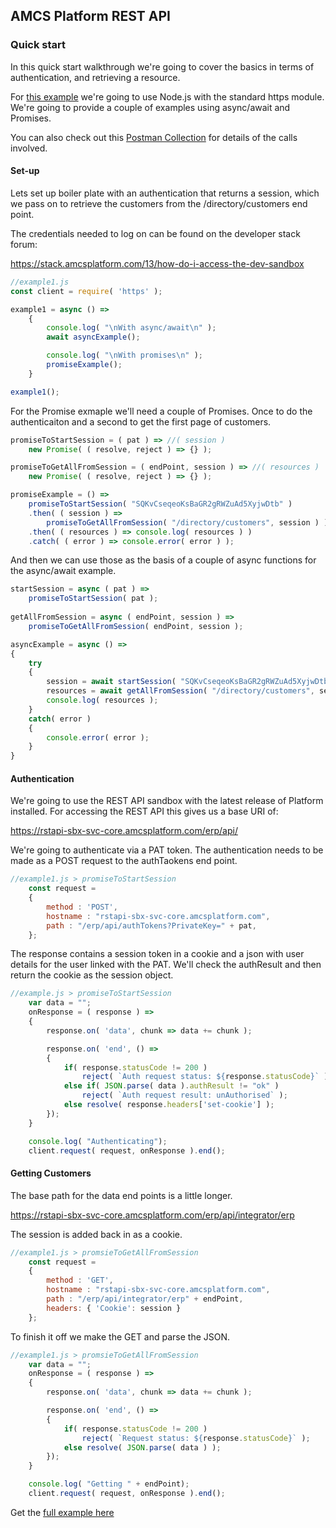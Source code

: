 ## AMCS Platform REST API

### Quick start

In this quick start walkthrough we're going to cover the basics in terms of authentication, and retrieving a resource.

For [this example](./example1.js) we're going to use Node.js with the standard https module.
We're going to provide a couple of examples using async/await and Promises.

You can also check out this [Postman Collection](./rstapi-sbx.postman_collection.json) for details of the calls involved.

#### Set-up

Lets set up boiler plate with an authentication that returns a session, which we pass on to retrieve the customers from the /directory/customers end point.

The credentials needed to log on can be found on the developer stack forum:

https://stack.amcsplatform.com/13/how-do-i-access-the-dev-sandbox

```js
//example1.js
const client = require( 'https' );

example1 = async () =>
    {
        console.log( "\nWith async/await\n" );
        await asyncExample();

        console.log( "\nWith promises\n" );
        promiseExample();
    }

example1();
```
For the Promise exmaple we'll need a couple of Promises. Once to do the authenticaiton and a second to get the first page of customers.
```js
promiseToStartSession = ( pat ) => //( session )
    new Promise( ( resolve, reject ) => {} );

promiseToGetAllFromSession = ( endPoint, session ) => //( resources )
    new Promise( ( resolve, reject ) => {} );

promiseExample = () =>
    promiseToStartSession( "SQKvCseqeoKsBaGR2gRWZuAd5XyjwDtb" )
    .then( ( session ) => 
        promiseToGetAllFromSession( "/directory/customers", session ) )
    .then( ( resources ) => console.log( resources ) )
    .catch( ( error ) => console.error( error ) );
```
And then we can use those as the basis of a couple of async functions for the async/await example.
```js
startSession = async ( pat ) => 
    promiseToStartSession( pat );
    
getAllFromSession = async ( endPoint, session ) =>
    promiseToGetAllFromSession( endPoint, session );

asyncExample = async () =>
{
    try
    {
        session = await startSession( "SQKvCseqeoKsBaGR2gRWZuAd5XyjwDtb" );
        resources = await getAllFromSession( "/directory/customers", session );
        console.log( resources );
    }
    catch( error )
    {
        console.error( error );
    }
}
```

#### Authentication
We're going to use the REST API sandbox with the latest release of Platform installed. For accessing the REST API this gives us a base URI of:

https://rstapi-sbx-svc-core.amcsplatform.com/erp/api/

We're going to authenticate via a PAT token. The authentication needs to be made as a POST request to the authTaokens end point.

```js
//example1.js > promiseToStartSession
    const request = 
    {
        method : 'POST',
        hostname : "rstapi-sbx-svc-core.amcsplatform.com",
        path : "/erp/api/authTokens?PrivateKey=" + pat,
    };
```
The response contains a session token in a cookie and a json with user details for the user linked with the PAT. We'll check the authResult and then return the cookie as the session object.
```js
//example.js > promiseToStartSession
    var data = "";
    onResponse = ( response ) =>
    {
        response.on( 'data', chunk => data += chunk );

        response.on( 'end', () =>
        {
            if( response.statusCode != 200 ) 
                reject( `Auth request status: ${response.statusCode}` );
            else if( JSON.parse( data ).authResult != "ok" ) 
                reject( `Auth request result: unAuthorised` );
            else resolve( response.headers['set-cookie'] );
        });
    }

    console.log( "Authenticating");
    client.request( request, onResponse ).end();
```
#### Getting Customers

The base path for the data end points is a little longer.

https://rstapi-sbx-svc-core.amcsplatform.com/erp/api/integrator/erp

The session is added back in as a cookie.

```js
//example1.js > promsieToGetAllFromSession
    const request = 
    {
        method : 'GET',
        hostname : "rstapi-sbx-svc-core.amcsplatform.com",
        path : "/erp/api/integrator/erp" + endPoint,
        headers: { 'Cookie': session }
    };
```
To finish it off we make the GET and parse the JSON.
```js
//example1.js > promsieToGetAllFromSession
    var data = "";
    onResponse = ( response ) =>
    {
        response.on( 'data', chunk => data += chunk );

        response.on( 'end', () =>
        {
            if( response.statusCode != 200 ) 
                reject( `Request status: ${response.statusCode}` );
            else resolve( JSON.parse( data ) );
        });
    }

    console.log( "Getting " + endPoint);
    client.request( request, onResponse ).end();
```
Get the [full example here](./example1.js)
